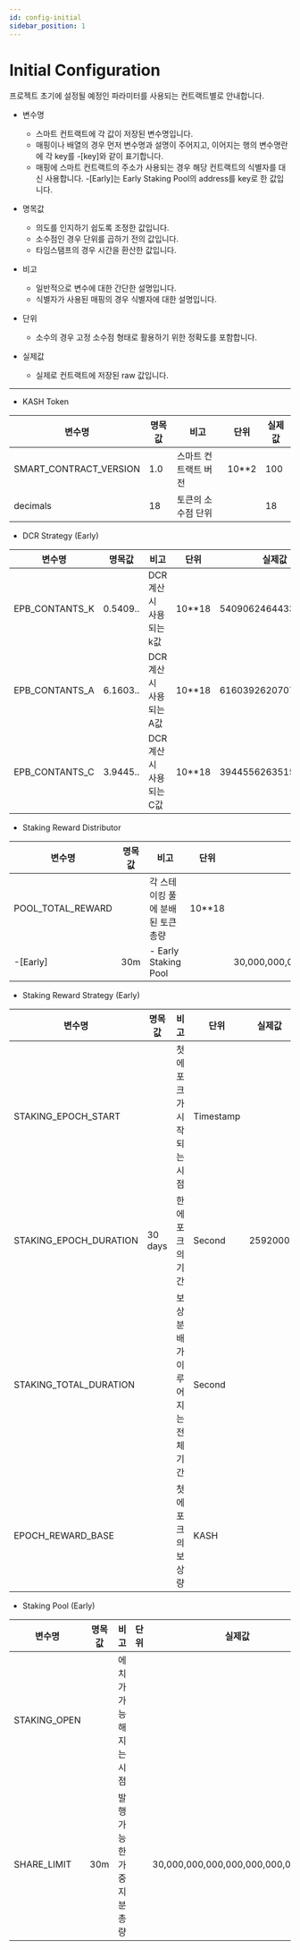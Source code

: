 ```yaml
---
id: config-initial
sidebar_position: 1
---
```


# Initial Configuration

프로젝트 초기에 설정될 예정인 파라미터를 사용되는 컨트랙트별로 안내합니다.

+ 변수명
    + 스마트 컨트랙트에 각 값이 저장된 변수명입니다.
    + 매핑이나 배열의 경우 먼저 변수명과 설명이 주어지고, 이어지는 행의 변수명란에 각 key를 -[key]와 같이 표기합니다.
    + 매핑에 스마트 컨트랙트의 주소가 사용되는 경우 해당 컨트랙트의 식별자를 대신 사용합니다. -[Early]는 Early Staking Pool의 address를 key로 한 값입니다.

+ 명목값
    + 의도를 인지하기 쉽도록 조정한 값입니다.
    + 소수점인 경우 단위를 곱하기 전의 값입니다.
    + 타임스탬프의 경우 시간을 환산한 값입니다.

+ 비고
    + 일반적으로 변수에 대한 간단한 설명입니다.
    + 식별자가 사용된 매핑의 경우 식별자에 대한 설명입니다.

+ 단위
    + 소수의 경우 고정 소수점 형태로 활용하기 위한 정확도를 포함합니다.

+ 실제값
    + 실제로 컨트랙트에 저장된 raw 값입니다.

---

+ KASH Token

|변수명|명목값|비고|단위|실제값|
|---|---|---|---|---|
| SMART_CONTRACT_VERSION | 1.0 | 스마트 컨트랙트 버전 | 10**2 | 100 |
| decimals | 18 | 토큰의 소수점 단위 |  | 18 |

+ DCR Strategy (Early)

|변수명|명목값|비고|단위|실제값|
|---|---|---|---|---|
| EPB_CONTANTS_K | 0.5409.. | DCR 계산시 사용되는 k값 | 10**18 | 540906246443305252 |
| EPB_CONTANTS_A | 6.1603.. | DCR 계산시 사용되는 A값 | 10**18 | 6160392620707085906 |
| EPB_CONTANTS_C | 3.9445.. | DCR 계산시 사용되는 C값 | 10**18 | 3944556263515440025 |

+ Staking Reward Distributor

|변수명|명목값|비고|단위|실제값|
|---|---|---|---|---|
| POOL_TOTAL_REWARD |  | 각 스테이킹 풀에 분배된 토큰 총량 | 10**18 |  |
| -[Early] | 30m | - Early Staking Pool |  | 30,000,000,000,000,000,000,000,000 |

+ Staking Reward Strategy (Early)

|변수명|명목값|비고|단위|실제값|
|---|---|---|---|---|
| STAKING_EPOCH_START |  | 첫 에포크가 시작되는 시점 | Timestamp |  |
| STAKING_EPOCH_DURATION | 30 days | 한 에포크의 기간 | Second | 2592000 |
| STAKING_TOTAL_DURATION |  | 보상 분배가 이루어지는 전체 기간 | Second |  |
| EPOCH_REWARD_BASE |  | 첫 에포크의 보상량 | KASH |  |

+ Staking Pool (Early)

|변수명|명목값|비고|단위|실제값|
|---|---|---|---|---|
| STAKING_OPEN |  | 에치가 가능해지는 시점 |  |  |
| SHARE_LIMIT | 30m | 발행 가능한 가중 지분 총량 |  | 30,000,000,000,000,000,000,000,000 |
